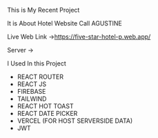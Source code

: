 This is My Recent Project

It is About Hotel Website 
Call AGUSTINE



Live Web Link
->https://five-star-hotel-p.web.app/

Server 
->

I Used In this Project
* REACT ROUTER
* REACT JS
* FIREBASE
* TAILWIND
* REACT HOT TOAST
* REACT DATE PICKER
* VERCEL (FOR HOST SERVERSIDE DATA)
* JWT

